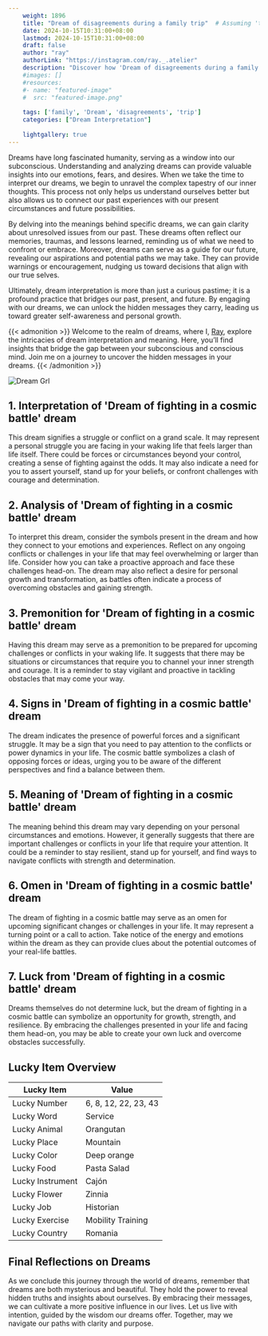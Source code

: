 ```yaml
---
    weight: 1896
    title: "Dream of disagreements during a family trip"  # Assuming 'title' column exists
    date: 2024-10-15T10:31:00+08:00
    lastmod: 2024-10-15T10:31:00+08:00
    draft: false
    author: "ray"
    authorLink: "https://instagram.com/ray._.atelier"
    description: "Discover how 'Dream of disagreements during a family trip' can interpret your future and uncover its significant meanings in your life."
    #images: []
    #resources:
    #- name: "featured-image"
    #  src: "featured-image.png"
    
    tags: ['family', 'Dream', 'disagreements', 'trip']
    categories: ["Dream Interpretation"]
    
    lightgallery: true
---
```

    
Dreams have long fascinated humanity, serving as a window into our subconscious. Understanding and analyzing dreams can provide valuable insights into our emotions, fears, and desires. When we take the time to interpret our dreams, we begin to unravel the complex tapestry of our inner thoughts. This process not only helps us understand ourselves better but also allows us to connect our past experiences with our present circumstances and future possibilities.

By delving into the meanings behind specific dreams, we can gain clarity about unresolved issues from our past. These dreams often reflect our memories, traumas, and lessons learned, reminding us of what we need to confront or embrace. Moreover, dreams can serve as a guide for our future, revealing our aspirations and potential paths we may take. They can provide warnings or encouragement, nudging us toward decisions that align with our true selves.

Ultimately, dream interpretation is more than just a curious pastime; it is a profound practice that bridges our past, present, and future. By engaging with our dreams, we can unlock the hidden messages they carry, leading us toward greater self-awareness and personal growth.

{{< admonition >}}
Welcome to the realm of dreams, where I, [Ray](https://instagram.com/ray._.atelier), explore the intricacies of dream interpretation and meaning. Here, you’ll find insights that bridge the gap between your subconscious and conscious mind. Join me on a journey to uncover the hidden messages in your dreams.
{{< /admonition >}}

![Dream Grl](https://cdn.pixabay.com/photo/2017/11/02/03/35/gothic-2910057_1280.jpg "Dream Grl")

## 1. Interpretation of 'Dream of fighting in a cosmic battle' dream

This dream signifies a struggle or conflict on a grand scale. It may represent a personal struggle you are facing in your waking life that feels larger than life itself. There could be forces or circumstances beyond your control, creating a sense of fighting against the odds. It may also indicate a need for you to assert yourself, stand up for your beliefs, or confront challenges with courage and determination.

## 2. Analysis of 'Dream of fighting in a cosmic battle' dream

To interpret this dream, consider the symbols present in the dream and how they connect to your emotions and experiences. Reflect on any ongoing conflicts or challenges in your life that may feel overwhelming or larger than life. Consider how you can take a proactive approach and face these challenges head-on. The dream may also reflect a desire for personal growth and transformation, as battles often indicate a process of overcoming obstacles and gaining strength.

## 3. Premonition for 'Dream of fighting in a cosmic battle' dream

Having this dream may serve as a premonition to be prepared for upcoming challenges or conflicts in your waking life. It suggests that there may be situations or circumstances that require you to channel your inner strength and courage. It is a reminder to stay vigilant and proactive in tackling obstacles that may come your way.

## 4. Signs in 'Dream of fighting in a cosmic battle' dream

The dream indicates the presence of powerful forces and a significant struggle. It may be a sign that you need to pay attention to the conflicts or power dynamics in your life. The cosmic battle symbolizes a clash of opposing forces or ideas, urging you to be aware of the different perspectives and find a balance between them.

## 5. Meaning of 'Dream of fighting in a cosmic battle' dream

The meaning behind this dream may vary depending on your personal circumstances and emotions. However, it generally suggests that there are important challenges or conflicts in your life that require your attention. It could be a reminder to stay resilient, stand up for yourself, and find ways to navigate conflicts with strength and determination.

## 6. Omen in 'Dream of fighting in a cosmic battle' dream

The dream of fighting in a cosmic battle may serve as an omen for upcoming significant changes or challenges in your life. It may represent a turning point or a call to action. Take notice of the energy and emotions within the dream as they can provide clues about the potential outcomes of your real-life battles.

## 7. Luck from 'Dream of fighting in a cosmic battle' dream

Dreams themselves do not determine luck, but the dream of fighting in a cosmic battle can symbolize an opportunity for growth, strength, and resilience. By embracing the challenges presented in your life and facing them head-on, you may be able to create your own luck and overcome obstacles successfully.

## Lucky Item Overview
| Lucky Item          | Value              |
|---------------|--------------------|
| Lucky Number        | 6, 8, 12, 22, 23, 43  |
| Lucky Word          | Service |
| Lucky Animal        | Orangutan |
| Lucky Place         | Mountain     |
| Lucky Color         | Deep orange     |
| Lucky Food          | Pasta Salad      |
| Lucky Instrument    | Cajón |
| Lucky Flower        | Zinnia    |
| Lucky Job           | Historian       |
| Lucky Exercise      | Mobility Training  |
| Lucky Country       | Romania    |


##  Final Reflections on Dreams

As we conclude this journey through the world of dreams, remember that dreams are both mysterious and beautiful. They hold the power to reveal hidden truths and insights about ourselves. By embracing their messages, we can cultivate a more positive influence in our lives. Let us live with intention, guided by the wisdom our dreams offer. Together, may we navigate our paths with clarity and purpose.
